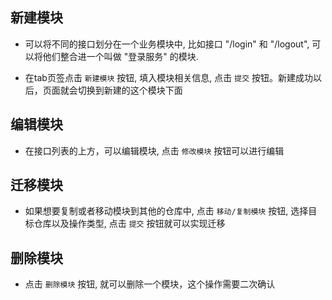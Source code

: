 ## 新建模块
- 可以将不同的接口划分在一个业务模块中, 比如接口 "/login" 和 "/logout", 可以将他们整合进一个叫做 "登录服务" 的模块.

<code src="./component/create_zh.tsx" inline=true></code>

- 在tab页签点击 `新建模块` 按钮, 填入模块相关信息, 点击 `提交` 按钮。新建成功以后，页面就会切换到新建的这个模块下面

<code src="./component/popup_zh.tsx" inline=true></code>
## 编辑模块
- 在接口列表的上方，可以编辑模块, 点击 `修改模块` 按钮可以进行编辑

<code src="./component/edit_zh.tsx" inline=true></code>
## 迁移模块
- 如果想要复制或者移动模块到其他的仓库中, 点击 `移动/复制模块` 按钮, 选择目标仓库以及操作类型, 点击 `提交` 按钮就可以实现迁移

<code src="./component/move_zh.tsx" inline=true></code>
## 删除模块

- 点击 `删除模块` 按钮, 就可以删除一个模块，这个操作需要二次确认

<code src="./component/delete_zh.tsx" inline=true></code>

